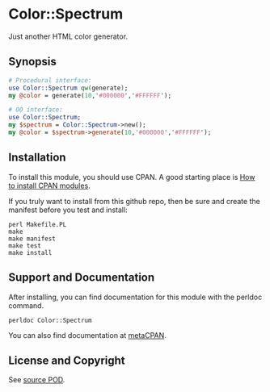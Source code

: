 Color::Spectrum
===============
Just another HTML color generator.

Synopsis
--------
```perl
# Procedural interface:
use Color::Spectrum qw(generate);
my @color = generate(10,'#000000','#FFFFFF');

# OO interface:
use Color::Spectrum;
my $spectrum = Color::Spectrum->new();
my @color = $spectrum->generate(10,'#000000','#FFFFFF');
```

Installation
------------
To install this module, you should use CPAN. A good starting
place is [How to install CPAN modules](http://www.cpan.org/modules/INSTALL.html).

If you truly want to install from this github repo, then
be sure and create the manifest before you test and install:
```
perl Makefile.PL
make
make manifest
make test
make install
```

Support and Documentation
-------------------------
After installing, you can find documentation for this module with the
perldoc command.
```
perldoc Color::Spectrum
```

You can also find documentation at [metaCPAN](https://metacpan.org/pod/Color::Spectrum).

License and Copyright
---------------------
See [source POD](/lib/Color/Spectrum.pm).
